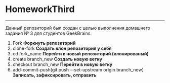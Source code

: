 # HomeworkThird

---

Данный репозиторий был создан с целью выполнения домашнего задания № 3 для студентов GeekBrains.

1. Fork **Форкнуть репозиторий**
2. clone-fork **Создать клон репозитория у себя**
3. cd fork_name  **Перейти в новый репозиторий (клонированый)**
4. create branch_new **Создать новую ветку**
5. checkout branch_new **Перейти в новую ветку**
6. add-commit-push(git push --set-upstream origin branch_new) **Записать, зафиксировать, отправить**

